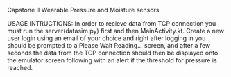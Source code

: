 Capstone II Wearable Pressure and Moisture sensors

USAGE INTRUCTIONS:
In order to recieve data from TCP connection you must run the server(datasim.py) first and then MainActivity.kt. Create a new user login using an email of your choice and right after logging in you should be prompted to a Please Wait Reading... screen, and after a few seconds the data from the TCP connection should then be displayed onto the emulator screen following with an alert if the threshold for pressure is reached.
